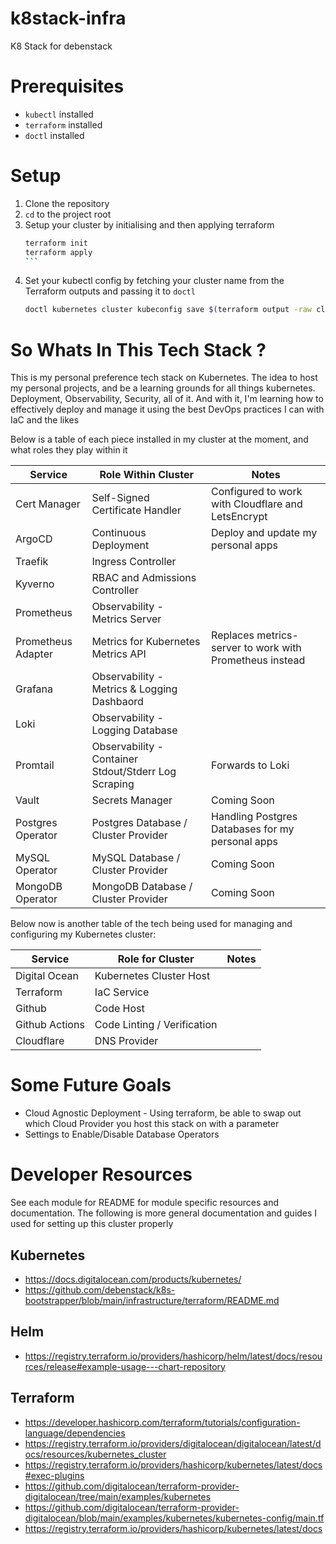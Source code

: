 # k8stack-infra
K8 Stack for debenstack

# Prerequisites
- `kubectl` installed
- `terraform` installed
- `doctl` installed

# Setup
1. Clone the repository
2. `cd` to the project root
3. Setup your cluster by initialising and then applying terraform
    ````bash
    terraform init
    terraform apply
    ```
4. Set your kubectl config by fetching your cluster name from the Terraform outputs and passing it to `doctl`
    ```bash
    doctl kubernetes cluster kubeconfig save $(terraform output -raw cluster_name)
    ```

# So Whats In This Tech Stack ?
This is my personal preference tech stack on Kubernetes. The idea to host my personal projects, and be a learning grounds for all things kubernetes. Deployment, Observability, Security, all of it. And with it, I'm learning how to effectively deploy and manage it using the best DevOps practices I can with IaC and the likes

Below is a table of each piece installed in my cluster at the moment, and what roles they play within it

| Service | Role Within Cluster | Notes |
| ------- | ------------------- | ----- |
| Cert Manager | Self-Signed Certificate Handler | Configured to work with Cloudflare and LetsEncrypt |
| ArgoCD | Continuous Deployment | Deploy and update my personal apps |
| Traefik | Ingress Controller | |
| Kyverno | RBAC and Admissions Controller | |
| Prometheus | Observability - Metrics Server | |
| Prometheus Adapter | Metrics for Kubernetes Metrics API | Replaces metrics-server to work with Prometheus instead |
| Grafana | Observability - Metrics & Logging Dashbaord | |
| Loki| Observability - Logging Database | |
| Promtail | Observability - Container Stdout/Stderr Log Scraping | Forwards to Loki |
| Vault | Secrets Manager | Coming Soon |
| Postgres Operator | Postgres Database / Cluster Provider | Handling Postgres Databases for my personal apps |
| MySQL Operator | MySQL Database / Cluster Provider | Coming Soon |
| MongoDB Operator | MongoDB Database / Cluster Provider | Coming Soon |

Below now is another table of the tech being used for managing and configuring my Kubernetes cluster:

| Service | Role for Cluster | Notes |
| ------- | ---------------- | ----- |
| Digital Ocean | Kubernetes Cluster Host | |
| Terraform | IaC Service | |
| Github | Code Host | |
| Github Actions | Code Linting / Verification | |
| Cloudflare | DNS Provider | |

# Some Future Goals
* Cloud Agnostic Deployment - Using terraform, be able to swap out which Cloud Provider you host this stack on with a parameter
* Settings to Enable/Disable Database Operators




# Developer Resources
See each module for README for module specific resources and documentation. The following is more general documentation and guides I used for setting up this cluster properly

## Kubernetes
* https://docs.digitalocean.com/products/kubernetes/
* https://github.com/debenstack/k8s-bootstrapper/blob/main/infrastructure/terraform/README.md

## Helm
* https://registry.terraform.io/providers/hashicorp/helm/latest/docs/resources/release#example-usage---chart-repository

## Terraform
* https://developer.hashicorp.com/terraform/tutorials/configuration-language/dependencies
* https://registry.terraform.io/providers/digitalocean/digitalocean/latest/docs/resources/kubernetes_cluster
* https://registry.terraform.io/providers/hashicorp/kubernetes/latest/docs#exec-plugins
* https://github.com/digitalocean/terraform-provider-digitalocean/tree/main/examples/kubernetes
* https://github.com/digitalocean/terraform-provider-digitalocean/blob/main/examples/kubernetes/kubernetes-config/main.tf
* https://registry.terraform.io/providers/hashicorp/kubernetes/latest/docs

